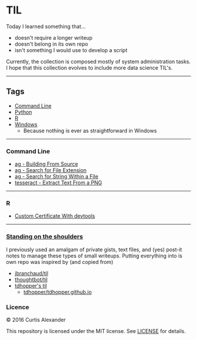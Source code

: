# TIL

Today I learned something that...

* doesn't require a longer writeup
* doesn't belong in its own repo
* isn't something I would use to develop a script

Currently, the collection is composed mostly of system administration tasks.  I hope that this collection evolves to include more data science TIL's.

---

## Tags

* [Command Line](#command-line)
* [Python](#python)
* [R](#r)
* [Windows](#windows)
    * Because nothing is ever as straightforward in Windows

---

### Command Line
* [ag - Building From Source](cl/ag-building-from-source.md)
* [ag - Search for File Extension](cl/ag-search-file-ext.md)
* [ag - Search for String Within a File](cl/ag-search-string-within.md)
* [tesseract - Extract Text From a PNG](cl/tesseract-extract-text-from-png.md)

---

### R
* [Custom Certificate With devtools](R/custom-cert.md)

---

### [Standing on the shoulders](https://en.wikipedia.org/wiki/Standing_on_the_shoulders_of_giants)
I previously used an amalgam of private gists, text files, and (yes) post-it notes to manage these types of small writeups.  Putting everything into is own repo was inspired by (and copied from)

* [jbranchaud/til](https://github.com/jbranchaud/til)
* [thoughtbot/til](https://github.com/thoughtbot/til)
* [tdhopper's til](http://til.tdhopper.com)
    * [tdhopper/tdhopper.github.io](https://github.com/tdhopper/tdhopper.github.io)

### Licence
&copy; 2016 Curtis Alexander

This repository is licensed under the MIT license.  See [LICENSE](LICENSE) for details.
